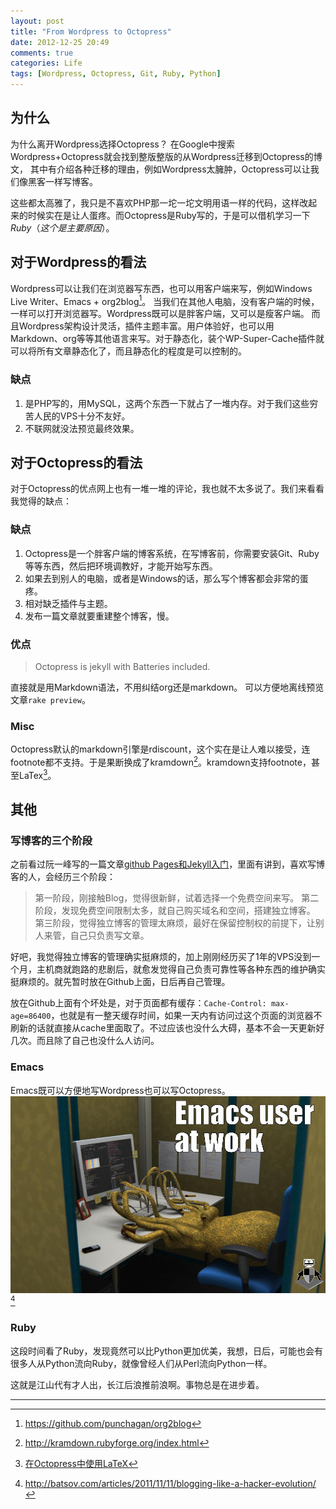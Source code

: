 ```yaml
---
layout: post
title: "From Wordpress to Octopress"
date: 2012-12-25 20:49
comments: true
categories: Life
tags: [Wordpress, Octopress, Git, Ruby, Python]
---
```


## 为什么
为什么离开Wordpress选择Octopress？ 在Google中搜索Wordpress+Octopress就会找到整版整版的从Wordpress迁移到Octopress的博文，
其中有介绍各种迁移的理由，例如Wordpress太臃肿，Octopress可以让我们像黑客一样写博客。

这些都太高雅了，我只是不喜欢PHP那一坨一坨文明用语一样的代码，这样改起来的时候实在是让人蛋疼。而Octopress是Ruby写的，于是可以借机学习一下*Ruby*（*这个是主要原因*）。

<!-- more -->

## 对于Wordpress的看法
Wordpress可以让我们在浏览器写东西，也可以用客户端来写，例如Windows Live Writer、Emacs + org2blog[^1]。
当我们在其他人电脑，没有客户端的时候，一样可以打开浏览器写。Wordpress既可以是胖客户端，又可以是瘦客户端。
而且Wordpress架构设计灵活，插件主题丰富。用户体验好，也可以用Markdown、org等等其他语言来写。对于静态化，装个WP-Super-Cache插件就可以将所有文章静态化了，而且静态化的程度是可以控制的。

### 缺点
1. 是PHP写的，用MySQL，这两个东西一下就占了一堆内存。对于我们这些穷苦人民的VPS十分不友好。
2. 不联网就没法预览最终效果。


## 对于Octopress的看法
对于Octopress的优点网上也有一堆一堆的评论，我也就不太多说了。我们来看看我觉得的缺点：

### 缺点
1. Octopress是一个胖客户端的博客系统，在写博客前，你需要安装Git、Ruby等等东西，然后把环境调教好，才能开始写东西。
2. 如果去到别人的电脑，或者是Windows的话，那么写个博客都会非常的蛋疼。
3. 相对缺乏插件与主题。
4. 发布一篇文章就要重建整个博客，慢。

### 优点
> Octopress is jekyll with Batteries included.

直接就是用Markdown语法，不用纠结org还是markdown。
可以方便地离线预览文章`rake preview`。

### Misc
Octopress默认的markdown引擎是rdiscount，这个实在是让人难以接受，连footnote都不支持。于是果断换成了kramdown[^2]。kramdown支持footnote，甚至LaTex[^3]。


## 其他

### 写博客的三个阶段
之前看过阮一峰写的一篇文章[github Pages和Jekyll入门](http://www.ruanyifeng.com/blog/2012/08/blogging_with_jekyll.html)，里面有讲到，喜欢写博客的人，会经历三个阶段：

> 第一阶段，刚接触Blog，觉得很新鲜，试着选择一个免费空间来写。
> 第二阶段，发现免费空间限制太多，就自己购买域名和空间，搭建独立博客。
> 第三阶段，觉得独立博客的管理太麻烦，最好在保留控制权的前提下，让别人来管，自己只负责写文章。

好吧，我觉得独立博客的管理确实挺麻烦的，加上刚刚经历买了1年的VPS没到一个月，主机商就跑路的悲剧后，就愈发觉得自己负责可靠性等各种东西的维护确实挺麻烦的。就先暂时放在Github上面，日后再自己管理。

放在Github上面有个坏处是，对于页面都有缓存：`Cache-Control: max-age=86400`，也就是有一整天缓存时间，如果一天内有访问过这个页面的浏览器不刷新的话就直接从cache里面取了。不过应该也没什么大碍，基本不会一天更新好几次。而且除了自己也没什么人访问。

### Emacs
Emacs既可以方便地写Wordpress也可以写Octopress。
![Emacs User At Work](/imgs/emacs-user-at-work.jpg)[^4]

### Ruby
这段时间看了Ruby，发现竟然可以比Python更加优美，我想，日后，可能也会有很多人从Python流向Ruby，就像曾经人们从Perl流向Python一样。

这就是江山代有才人出，长江后浪推前浪啊。事物总是在进步着。

* * * * *

[^1]: <https://github.com/punchagan/org2blog>

[^2]: <http://kramdown.rubyforge.org/index.html>

[^3]: [在Octopress中使用LaTeX](http://yanping.me/cn/blog/2012/03/10/octopress-with-latex/)

[^4]: <http://batsov.com/articles/2011/11/11/blogging-like-a-hacker-evolution/>
